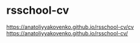 # rsschool-cv
https://anatoliyyakovenko.github.io/rsschool-cv/cv
https://anatoliyyakovenko.github.io/rsschool-cv/
